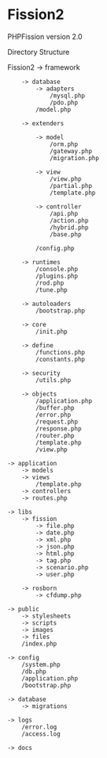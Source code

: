Fission2
========

PHPFission version 2.0 




Directory Structure


Fission2
	-> framework

		-> database
			-> adapters
				/mysql.php
				/pdo.php
			/model.php

		-> extenders

			-> model
				/orm.php
				/gateway.php
				/migration.php

			-> view
				/view.php
				/partial.php
				/template.php

			-> controller
				/api.php
				/action.php
				/hybrid.php
				/base.php

			/config.php

		-> runtimes
			/console.php
			/plugins.php
			/rod.php
			/tune.php

		-> autoloaders
			/bootstrap.php

		-> core
			/init.php

		-> define
			/functions.php
			/constants.php

		-> security
			/utils.php

		-> objects
			/application.php
			/buffer.php
			/error.php
			/request.php
			/response.php
			/router.php
			/template.php
			/view.php

	-> application
		-> models
		-> views
			/template.php
		-> controllers
		-> routes.php

	-> libs
		-> fission
			-> file.php
			-> date.php
			-> xml.php
			-> json.php
			-> html.php
			-> tag.php
			-> scenario.php
			-> user.php

		-> rosborn
			-> cfdump.php

	-> public
		-> stylesheets
		-> scripts
		-> images
		-> files
		/index.php

	-> config
		/system.php
		/db.php
		/application.php
		/bootstrap.php

	-> database
		-> migrations
	
	-> logs
		/error.log
		/access.log

	-> docs

